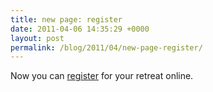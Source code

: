```yaml
---
title: new page: register
date: 2011-04-06 14:35:29 +0000
layout: post
permalink: /blog/2011/04/new-page-register/
---
```


Now you can [register][1] for your retreat online.

   [1]: /prepare/
